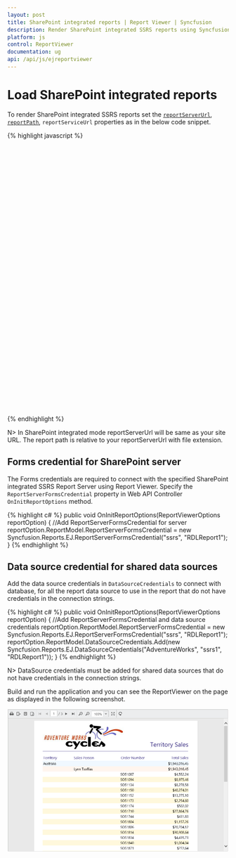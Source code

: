 ```yaml
---
layout: post
title: SharePoint integrated reports | Report Viewer | Syncfusion
description: Render SharePoint integrated SSRS reports using Syncfusion JavaScript Report Viewer.
platform: js
control: ReportViewer
documentation: ug
api: /api/js/ejreportviewer
---
```


# Load SharePoint integrated reports

To render SharePoint integrated SSRS reports set the [`reportServerUrl`](../api/ejreportviewer#members:reportserverurl), [`reportPath`](../api/ejreportviewer#members:reportpath), `reportServiceUrl` properties as in the below code snippet.

{% highlight javascript %}
    <div style="height: 100%; width: 100%;">
        <div style="height: 600px; width: 950px; min-height: 400px;" id="viewer"></div>
        <script type="text/javascript">
            $(function () {
                $("#viewer").ejReportViewer({
                    reportServiceUrl: "/api/ReportApi",
                    reportPath: "http://mvc.syncfusion.com/dev_report/SSRSSamples/Territory Sales.rdl",
                    reportServerUrl: "http://mvc.syncfusion.com/dev_report/reportserver"
                });
            });
        </script>
    </div>

{% endhighlight %}

N> In SharePoint integrated mode reportServerUrl will be same as your site URL.
The report path is relative to your reportServerUrl with file extension.

## Forms credential for SharePoint server
The Forms credentials are required to connect with the specified SharePoint integrated SSRS Report Server using Report Viewer. Specify the `ReportServerFormsCredential` property in Web API Controller `OnInitReportOptions` method.

{% highlight c# %}
public void OnInitReportOptions(ReportViewerOptions reportOption)
{
    //Add ReportServerFormsCredential for server
    reportOption.ReportModel.ReportServerFormsCredential = new Syncfusion.Reports.EJ.ReportServerFormsCredential("ssrs", "RDLReport1");
}
{% endhighlight %}


## Data source credential for shared data sources

Add the data source credentials in `DataSourceCredentials` to connect with database, for all the report data source to use in the report that do not have credentials in the connection strings.

{% highlight c# %}
public void OnInitReportOptions(ReportViewerOptions reportOption)
{
    //Add ReportServerFormsCredential and data source credentials
    reportOption.ReportModel.ReportServerFormsCredential = new Syncfusion.Reports.EJ.ReportServerFormsCredential("ssrs", "RDLReport1");
    reportOption.ReportModel.DataSourceCredentials.Add(new Syncfusion.Reports.EJ.DataSourceCredentials("AdventureWorks", "ssrs1", "RDLReport1"));
}
{% endhighlight %}

N> DataSource credentials must be added for shared data sources that do not have credentials in the connection strings.

Build and run the application and you can see the ReportViewer on the page as displayed in the following screenshot.

![SharePoint integrated SSRS report preview in Report Viewer](Getting-Started_images/territory-sales-report.png)